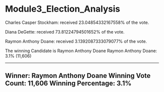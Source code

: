 # Module3_Election_Analysis

Charles Casper Stockham: received 23.04854332167558% of the vote.


Diana DeGette: received 73.81224794501652% of the vote.


Raymon Anthony Doane: received 3.1392087333079077% of the vote.

The winning Candidate is Raymon Anthony Doane
Raymon Anthony Doane: 3.1% (11,606)

-------------------------
Winner: Raymon Anthony Doane
Winning Vote Count: 11,606
Winning Percentage: 3.1%
-------------------------


